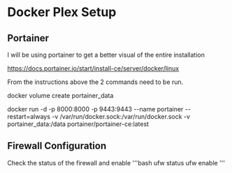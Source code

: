 # Docker Plex Setup


## Portainer
I will be using portainer to get a better visual of the entire installation

https://docs.portainer.io/start/install-ce/server/docker/linux

From the instructions above the 2 commands need to be run.

docker volume create portainer_data

docker run -d -p 8000:8000 -p 9443:9443 --name portainer --restart=always -v /var/run/docker.sock:/var/run/docker.sock -v portainer_data:/data portainer/portainer-ce:latest

## Firewall Configuration

Check the status of the firewall and enable
'''bash
ufw status
ufw enable
'''
